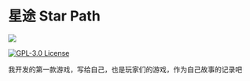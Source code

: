 # 星途 Star Path

[![](https://starry-trace-sky-moe-counter.vercel.app/get/@Star-Path?theme=rule34)](https://github.com/StarrySky-skyler/Star-Path)

[![GPL-3.0 License](https://img.shields.io/badge/LICENSE-GPL_3.0-green.svg?style=for-the-badge)](https://github.com/StarrySky-skyler/FreeC/blob/main/LICENSE)

我开发的第一款游戏，写给自己，也是玩家们的游戏，作为自己故事的记录吧
